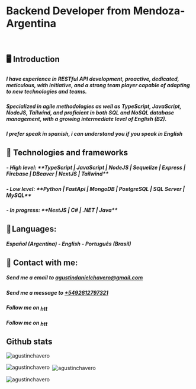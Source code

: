 ﻿# Backend Developer from Mendoza-Argentina
﻿<h2 align="left">🖥️ Introduction</h2>
<h5 align="left"></h5>
<h5 align="left">I have experience in RESTful API development, proactive, dedicated, meticulous, with initiative, and a strong team player capable of adapting to new technologies and teams.</h5>
<h5 align="left">Specialized in agile methodologies as well as TypeScript, JavaScript, NodeJS, Tailwind, and proficient in both SQL and NoSQL database management, with a growing intermediate level of English (B2).</h5>
<h5 align="left">I prefer speak in spanish, i can understand you if you speak in English</h5>

<h2 align="left">🧠 Technologies and frameworks</h2>
<h5 align="left"> - High level: **TypeScript | JavaScript | NodeJS | Sequelize | Express | Firebase | DBeaver | NextJS | Tailwind** </h5>
<h5 align="left"> - Low level: **Python | FastApi | MongoDB | PostgreSQL | SQL Server | MySQL** </h5>
<h5 align="left"> - In progress: **NestJS | C# | .NET | Java** </h5>

<h2 align="left">👄 Languages:</h2>
<h5 align="left"> Español (Argentina) - English - Português (Brasil) </h5>

<h2 align="left">📱 Contact with me:</h2>
<h5 align="left"> Send me a email to <a href="mailto:agustindanielchavero@gmail.com" target="blank">agustindanielchavero@gmail.com</a></h5>
<h5 align="left"> Send me a message to <a href="https://api.whatsapp.com/send?phone=5492612797321" target="blank">+5492612797321</a></h5>
<h5 align="left"> Follow me on <a href="https://www.linkedin.com/in/agustinchavero/" target="blank"><img align="center" src="https://raw.githubusercontent.com/rahuldkjain/github-profile-readme-generator/master/src/images/icons/Social/linked-in-alt.svg" alt="https://www.linkedin.com/in/agustinchavero/" height="15" width="25" /></a></h5>
<h5 align="left"> Follow me on <a href="https://www.instagram.com/agustinchavero.dev/" target="blank"><img align="center" src="https://raw.githubusercontent.com/rahuldkjain/github-profile-readme-generator/master/src/images/icons/Social/instagram.svg" alt="https://www.instagram.com/agustinchavero.dev/" height="15" width="25" /></a></h5>

<h2 align="left">Github stats</h2>

<p align="left"> <img src="https://komarev.com/ghpvc/?username=agustinchavero&label=Profile%20views&color=0e75b6&style=flat" alt="agustinchavero" /> </p>

<p><img align="left" src="https://github-readme-stats.vercel.app/api/top-langs?username=agustinchavero&show_icons=true&locale=en&layout=compact" alt="agustinchavero" /></p>

<p>&nbsp;<img align="center" src="https://github-readme-stats.vercel.app/api?username=agustinchavero&show_icons=true&locale=en" alt="agustinchavero" /></p>

<p><img align="center" src="https://github-readme-streak-stats.herokuapp.com/?user=agustinchavero&" alt="agustinchavero" /></p>
